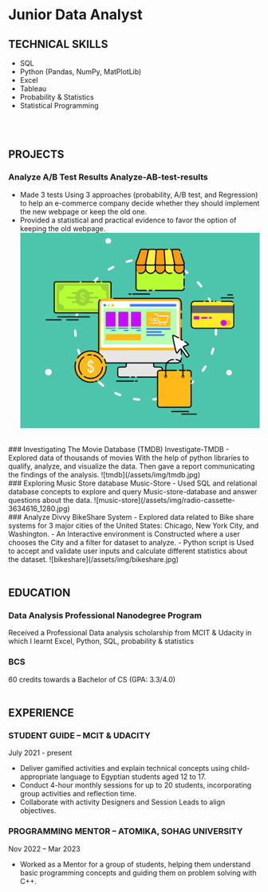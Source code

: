 # Junior Data Analyst

## TECHNICAL SKILLS
- SQL
-	Python (Pandas, NumPy, MatPlotLib)
-	Excel
-	Tableau
-	Probability & Statistics 
-	Statistical Programming
<br>
<br>

## PROJECTS
### Analyze A/B Test Results Analyze-AB-test-results
-	Made 3 tests Using 3 approaches (probability, A/B test, and Regression) to help an e-commerce company decide whether they should implement the new webpage or keep the old one.
-	Provided a statistical and practical evidence to favor the option of keeping the old webpage.
![shopping](/assets/img/shopping-5217035_1280.png)
<br>
### Investigating The Movie Database (TMDB) Investigate-TMDB
-	Explored data of thousands of movies With the help of python libraries to qualify, analyze, and visualize the data. Then gave a report communicating the findings of the analysis.
![tmdb](/assets/img/tmdb.jpg)
<br>
### Exploring Music Store database Music-Store
-	Used SQL and relational database concepts to explore and query Music-store-database and answer questions about the data.
![music-store](/assets/img/radio-cassette-3634616_1280.jpg)
<br>
### Analyze Divvy BikeShare System
- Explored data related to Bike share systems for 3 major cities of the United States: Chicago, New York City, and Washington.
- An Interactive environment is Constructed where a user chooses the City and a filter for dataset to analyze.
- Python script is Used to accept and validate user inputs and calculate different statistics about the dataset.
![bikeshare](/assets/img/bikeshare.jpg)
<br>
<br>

## EDUCATION
### Data Analysis Professional Nanodegree Program
Received a Professional Data analysis scholarship from MCIT & Udacity in which I learnt Excel, Python, SQL, probability & statistics
### BCS
60 credits towards a Bachelor of CS (GPA: 3.3/4.0)
<br>
<br>

## EXPERIENCE
### STUDENT GUIDE – MCIT & UDACITY
July 2021 - present
-	Deliver gamified activities and explain technical concepts using child-appropriate language to Egyptian students aged 12 to 17.
-	Conduct 4-hour monthly sessions for up to 20 students, incorporating group activities and reflection time.
-	Collaborate with activity Designers and Session Leads to align objectives.

### PROGRAMMING MENTOR – ATOMIKA, SOHAG UNIVERSITY
Nov 2022 – Mar 2023
-	Worked as a Mentor for a group of students, helping them understand basic programming concepts and guiding them on problem solving with C++.

